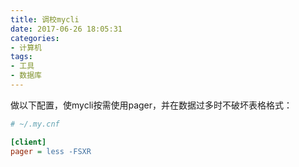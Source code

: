 ```yaml
---
title: 调校mycli
date: 2017-06-26 18:05:31
categories:
- 计算机
tags:
- 工具
- 数据库
---
```


做以下配置，使mycli按需使用pager，并在数据过多时不破坏表格格式：

```ini
# ~/.my.cnf

[client]
pager = less -FSXR

```
